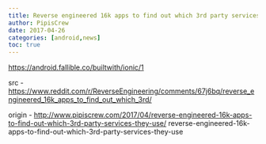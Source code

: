 ```yaml
---
title: Reverse engineered 16k apps to find out which 3rd party services they use
author: PipisCrew
date: 2017-04-26
categories: [android,news]
toc: true
---
```


https://android.fallible.co/builtwith/ionic/1

src - https://www.reddit.com/r/ReverseEngineering/comments/67j6bq/reverse_engineered_16k_apps_to_find_out_which_3rd/

origin - http://www.pipiscrew.com/2017/04/reverse-engineered-16k-apps-to-find-out-which-3rd-party-services-they-use/ reverse-engineered-16k-apps-to-find-out-which-3rd-party-services-they-use